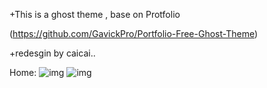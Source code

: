 +This is a ghost theme , base on Protfolio 

(https://github.com/GavickPro/Portfolio-Free-Ghost-Theme)

+redesgin by caicai..

Home:
![img](http://caicai-yun.b0.upaiyun.com/photo/github_caicai_tnda.jpg)
![img](http://caicai-yun.b0.upaiyun.com/photo/CE7FBE3C-21F7-494E-A733-C7BE1D9837F5.png)